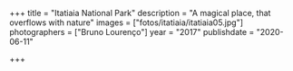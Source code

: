 +++
title = "Itatiaia National Park"
description = "A magical place, that overflows with nature"
images = ["fotos/itatiaia/itatiaia05.jpg"]
photographers = ["Bruno Lourenço"]
year = "2017"
publishdate = "2020-06-11"

+++
